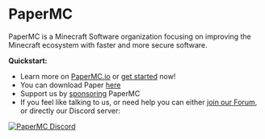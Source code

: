 # PaperMC

PaperMC is a Minecraft Software organization focusing on improving the Minecraft ecosystem with faster and more secure software.

**Quickstart:**
- Learn more on [PaperMC.io](https://papermc.io) or [get started](https://docs.papermc.io/paper/getting-started) now!
- You can download Paper [here](https://papermc.io/downloads)
- Support us by [sponsoring](https://papermc.io/sponsors) PaperMC
- If you feel like talking to us, or need help you can either [join our Forum](https://forums.papermc.io/), or directly our Discord server:

<a href="https://discord.gg/papermc">
         <img alt="PaperMC Discord" src="https://discord.com/api/guilds/289587909051416579/widget.png?style=banner2">
</a>
